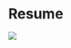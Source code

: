 # Resume
<div>
<img src="https://pragati946.github.io/images/Pragati%20Tiwari%20Resume%20(1).pdf"/>
<div>
